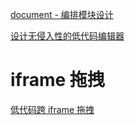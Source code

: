 [document - 编排模块设计](https://lowcode-engine.cn/site/docs/guide/design/editor) 

[设计无侵入性的低代码编辑器](http://www.gaofeiyu.com/blog/1001.html) 



# iframe 拖拽

[低代码跨 iframe 拖拽](https://juejin.cn/post/7170845236078313486) 